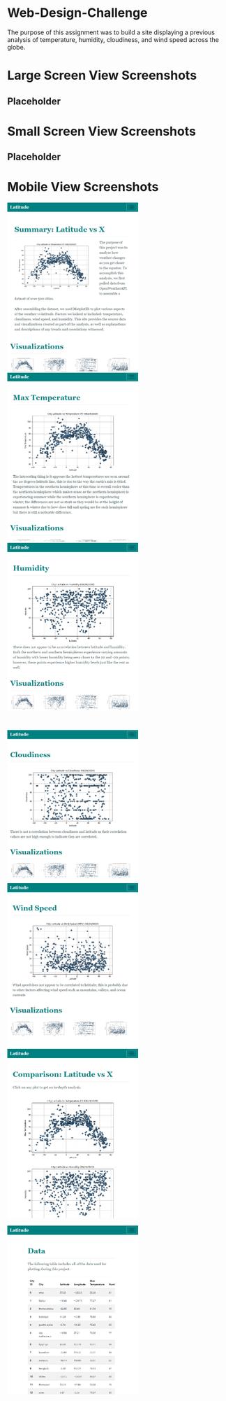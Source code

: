 # Web-Design-Challenge
The purpose of this assignment was to build a site displaying a previous analysis of temperature, humidity, cloudiness, and wind speed across the globe.
# Large Screen View Screenshots
## Placeholder

# Small Screen View Screenshots
## Placeholder

# Mobile View Screenshots
<a href="https://raw.githubusercontent.com/adrianstrecker/Web-Design-Challenge/master/WebVisualizations/Screenshots/Small/small_landing.png"><img src="https://raw.githubusercontent.com/adrianstrecker/Web-Design-Challenge/master/WebVisualizations/Screenshots/Small/small_landing.png" width="300"></a>
<a href="https://raw.githubusercontent.com/adrianstrecker/Web-Design-Challenge/master/WebVisualizations/Screenshots/Small/small_maxtemp.png"><img src="https://raw.githubusercontent.com/adrianstrecker/Web-Design-Challenge/master/WebVisualizations/Screenshots/Small/small_maxtemp.png" width="300"></a>
<a href="https://raw.githubusercontent.com/adrianstrecker/Web-Design-Challenge/master/WebVisualizations/Screenshots/Small/small_humidity.png"><img src="https://raw.githubusercontent.com/adrianstrecker/Web-Design-Challenge/master/WebVisualizations/Screenshots/Small/small_humidity.png" width="300"></a>
#
<a href="https://raw.githubusercontent.com/adrianstrecker/Web-Design-Challenge/master/WebVisualizations/Screenshots/Small/small_cloudiness.png"><img src="https://raw.githubusercontent.com/adrianstrecker/Web-Design-Challenge/master/WebVisualizations/Screenshots/Small/small_cloudiness.png" width="300"></a>
<a href="https://raw.githubusercontent.com/adrianstrecker/Web-Design-Challenge/master/WebVisualizations/Screenshots/Small/small_windspeed.png"><img src="https://raw.githubusercontent.com/adrianstrecker/Web-Design-Challenge/master/WebVisualizations/Screenshots/Small/small_windspeed.png" width="300"></a>
<a href="https://raw.githubusercontent.com/adrianstrecker/Web-Design-Challenge/master/WebVisualizations/Screenshots/Small/small_comparison.png"><img src="https://raw.githubusercontent.com/adrianstrecker/Web-Design-Challenge/master/WebVisualizations/Screenshots/Small/small_comparison.png" width="300"></a>

<a href="https://raw.githubusercontent.com/adrianstrecker/Web-Design-Challenge/master/WebVisualizations/Screenshots/Small/small_data.png"><img src="https://raw.githubusercontent.com/adrianstrecker/Web-Design-Challenge/master/WebVisualizations/Screenshots/Small/small_data.png" width="300"></a>
